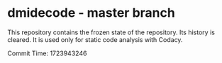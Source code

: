 # dmidecode - master branch

This repository contains the frozen state of the repository.
Its history is cleared. It is used only for static code
analysis with Codacy.

Commit Time: 1723943246